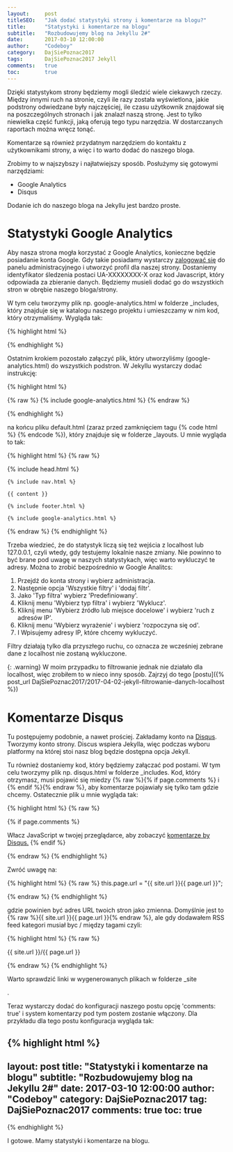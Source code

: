 ```yaml
---
layout:     post
titleSEO:   "Jak dodać statystyki strony i komentarze na blogu?"
title:      "Statystyki i komentarze na blogu"
subtitle:   "Rozbudowujemy blog na Jekyllu 2#"
date:       2017-03-10 12:00:00
author:     "Codeboy"
category:   DajSiePoznac2017
tags:       DajSiePoznac2017 Jekyll
comments:   true
toc:        true
---
```


Dzięki statystykom strony będziemy mogli śledzić wiele ciekawych rzeczy. Między innymi ruch na stronie, czyli ile razy została wyświetlona, jakie podstrony odwiedzane były najczęściej, ile czasu użytkownik znajdował się na poszczególnych stronach i jak znalazł naszą stronę. Jest to tylko niewielka część funkcji, jaką oferują tego typu narzędzia. W dostarczanych raportach można wręcz tonąć.

Komentarze są również przydatnym narzędziem do kontaktu z użytkownikami strony, a więc i to warto dodać do naszego bloga.

Zrobimy to w najszybszy i najłatwiejszy sposób. Posłużymy się gotowymi narzędziami:
* Google Analytics
* Disqus

Dodanie ich do naszego bloga na Jekyllu jest bardzo proste.

# Statystyki Google Analytics

Aby nasza strona mogła korzystać z Google Analytics, konieczne będzie posiadanie konta Google. Gdy takie posiadamy wystarczy [zalogować się](https://www.google.com/analytics/) do panelu administracyjnego i utworzyć profil dla naszej strony. Dostaniemy identyfikator śledzenia postaci UA-XXXXXXXX-X oraz kod Javascript, który odpowiada za zbieranie danych. Będziemy musieli dodać go do wszystkich stron w obrębie naszego bloga/strony.

W tym celu tworzymy plik np. <span class="file">google-analytics.html</span>  w folderze <span class="folder">_includes</span>, który znajduje się w katalogu naszego projektu i umieszczamy w nim kod, który otrzymaliśmy. Wygląda tak:

{% highlight html %}

<script>
  (function(i,s,o,g,r,a,m){i['GoogleAnalyticsObject']=r;i[r]=i[r]||function(){
  (i[r].q=i[r].q||[]).push(arguments)},i[r].l=1*new Date();a=s.createElement(o),
  m=s.getElementsByTagName(o)[0];a.async=1;a.src=g;m.parentNode.insertBefore(a,m)
  })(window,document,'script','https://www.google-analytics.com/analytics.js','ga');

  ga('create', 'UA-XXXXXXXX-X', 'auto');
  ga('send', 'pageview');

</script>

{% endhighlight %}

Ostatnim krokiem pozostało załączyć plik, który utworzyliśmy (<span class="file">google-analytics.html</span>) do wszystkich podstron. W Jekyllu wystarczy dodać instrukcję:

{% highlight html %}

{% raw %}
{% include google-analytics.html %}
{% endraw %}

{% endhighlight %}

na końcu pliku <span class="file">default.html</span> (zaraz przed zamknięciem tagu {% code html %} <body> {% endcode %}), który znajduje się w folderze <span class="file">_layouts</span>. U mnie wygląda to tak:

{% highlight html %}
{% raw %}

<!DOCTYPE html>
<html lang="pl">

{% include head.html %}

<body>

    {% include nav.html %}

    {{ content }}

    {% include footer.html %}

    {% include google-analytics.html %}

</body>

</html>

{% endraw %}
{% endhighlight %}


Trzeba wiedzieć, że do statystyk liczą się też wejścia z localhost lub 127.0.0.1, czyli wtedy, gdy testujemy lokalnie nasze zmiany. Nie powinno to być brane pod uwagę w naszych statystykach, więc warto wykluczyć te adresy. Można to zrobić bezpośrednio w Google Analitcs:

1. Przejdź do konta strony i wybierz administracja.
2. Następnie opcja 'Wszystkie filtry' i 'dodaj filtr'.
3. Jako 'Typ filtra' wybierz 'Predefiniowany'.
4. Kliknij menu 'Wybierz typ filtra' i wybierz 'Wyklucz'.
5. Kliknij menu 'Wybierz źródło lub miejsce docelowe' i wybierz 'ruch z adresów IP'.
6. Kliknij menu 'Wybierz wyrażenie' i wybierz 'rozpoczyna się od'.
7. I Wpisujemy adresy IP, które chcemy wykluczyć.

<p class="note">Filtry działają tylko dla przyszłego ruchu, co oznacza ze wcześniej zebrane dane z localhost nie zostaną wykluczone.</p>

{: .warning}
W moim przypadku to filtrowanie jednak nie działało dla localhost, więc zrobiłem to w nieco inny sposób. Zajrzyj do tego [postu]({% post_url DajSiePoznac2017/2017-04-02-jekyll-filtrowanie-danych-localhost %})

# Komentarze Disqus

Tu postępujemy podobnie, a nawet prościej. Zakładamy konto na [Disqus](https://disqus.com/). Tworzymy konto strony. Discus wspiera Jekylla, więc podczas wyboru platformy na której stoi nasz blog będzie dostępna opcja Jekyll.

Tu również dostaniemy kod, który będziemy załączać pod postami. W tym celu tworzymy plik np. <span class="file">disqus.html</span> w folderze <span class="folder">_includes</span>. Kod, który otrzymasz, musi pojawić się miedzy {% raw %}{% if page.comments %} i {% endif %}{% endraw %}, aby komentarze pojawiały się tylko tam gdzie chcemy. Ostatecznie plik u mnie wygląda tak:

{% highlight html %}
{% raw %}

{% if page.comments %}
<div id="disqus_thread"></div>
<script>

var disqus_config = function () {
this.page.url = "{{ site.url }}{{ page.url }}";
this.page.identifier = "{{ page.id }}";
};

(function() {
var d = document, s = d.createElement('script');
s.src = 'https://jaki-jezyk-programowania.disqus.com/embed.js';
s.setAttribute('data-timestamp', +new Date());
(d.head || d.body).appendChild(s);
})();
</script>
<noscript>Włacz JavaScript w twojej przeglądarce, aby zobaczyć <a href="https://disqus.com/?ref_noscript"> komentarze by Disqus.</a></noscript>
{% endif %}

{% endraw %}
{% endhighlight %}

Zwróć uwagę na:

{% highlight html %}
{% raw %}
this.page.url = "{{ site.url }}{{ page.url }}";

{% endraw %}
{% endhighlight %}

gdzie powinien być adres URL twoich stron jako zmienna. Domyślnie jest to {% raw %}{{ site.url }}{{ page.url }}{% endraw %}, ale gdy dodawałem RSS feed kategori musiał byc / między tagami czyli:

{% highlight html %}
{% raw %}

{{ site.url }}/{{ page.url }}

{% endraw %}
{% endhighlight %}

<p class="warning">
Warto sprawdzić linki w wygenerowanych plikach w folderze <span class="folder">_site</span>
</p>.

Teraz wystarczy dodać do konfiguracji naszego postu opcję 'comments:   true' i system komentarzy pod tym postem zostanie włączony. Dla przykładu dla tego postu konfiguracja wygląda tak:

{% highlight html %}
---
layout:     post
title:      "Statystyki i komentarze na blogu"
subtitle:   "Rozbudowujemy blog na Jekyllu 2#"
date:       2017-03-10 12:00:00
author:     "Codeboy"
category:   DajSiePoznac2017
tag: DajSiePoznac2017
comments:   true
toc:        true
---
{% endhighlight %}

I gotowe. Mamy statystyki i komentarze na blogu.
